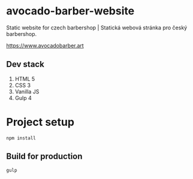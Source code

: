 # avocado-barber-website
Static website for czech barbershop | Statická webová stránka pro český barbershop.

https://www.avocadobarber.art

## Dev stack
1. HTML 5
2. CSS 3
3. Vanilla JS
4. Gulp 4

# Project setup
```
npm install
```
## Build for production
```
gulp
```
